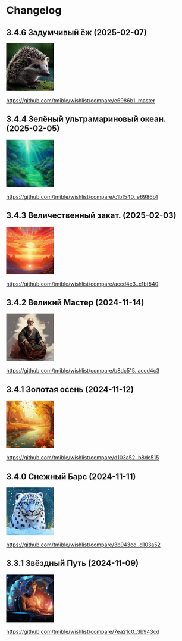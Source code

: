 # Changelog

## 3.4.6 Задумчивый ёж (2025-02-07)
<img width="128" height="128" src="release-images/3.4.6.png"/>

https://github.com/tmible/wishlist/compare/e6986b1..master


## 3.4.4 Зелёный ультрамариновый океан. (2025-02-05)
<img width="128" height="128" src="release-images/3.4.4.png"/>

https://github.com/tmible/wishlist/compare/c1bf540..e6986b1


## 3.4.3 Величественный закат. (2025-02-03)
<img width="128" height="128" src="release-images/3.4.3.png"/>

https://github.com/tmible/wishlist/compare/accd4c3..c1bf540


## 3.4.2 Великий Мастер (2024-11-14)
<img width="128" height="128" src="release-images/3.4.2.png"/>

https://github.com/tmible/wishlist/compare/b8dc515..accd4c3


## 3.4.1 Золотая осень (2024-11-12)
<img width="128" height="128" src="release-images/3.4.1.png"/>

https://github.com/tmible/wishlist/compare/d103a52..b8dc515


## 3.4.0 Снежный Барс (2024-11-11)
<img width="128" height="128" src="release-images/3.4.0.png"/>

https://github.com/tmible/wishlist/compare/3b943cd..d103a52


## 3.3.1 Звёздный Путь (2024-11-09)
<img width="128" height="128" src="release-images/3.3.1.png"/>

https://github.com/tmible/wishlist/compare/7ea21c0..3b943cd
